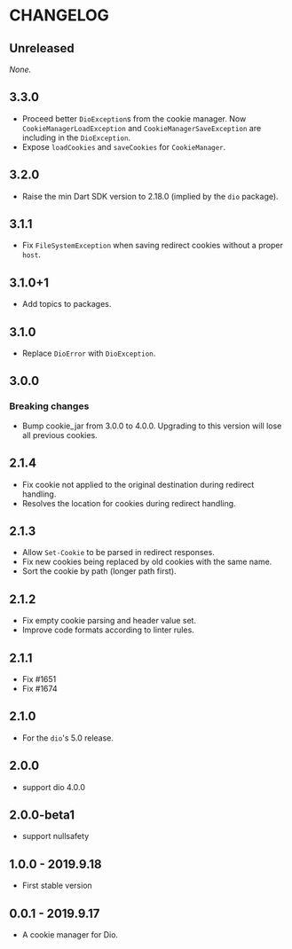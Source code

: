 # CHANGELOG

## Unreleased

*None.*

## 3.3.0

- Proceed better `DioException`s from the cookie manager.
  Now `CookieManagerLoadException` and `CookieManagerSaveException` are including in the `DioException`.
- Expose `loadCookies` and `saveCookies` for `CookieManager`.

## 3.2.0

- Raise the min Dart SDK version to 2.18.0 (implied by the `dio` package).

## 3.1.1

- Fix `FileSystemException` when saving redirect cookies without a proper `host`.

## 3.1.0+1

- Add topics to packages.

## 3.1.0

- Replace `DioError` with `DioException`.

## 3.0.0

### Breaking changes

- Bump cookie_jar from 3.0.0 to 4.0.0.
  Upgrading to this version will lose all previous cookies.

## 2.1.4

- Fix cookie not applied to the original destination during redirect handling.
- Resolves the location for cookies during redirect handling.

## 2.1.3

- Allow `Set-Cookie` to be parsed in redirect responses.
- Fix new cookies being replaced by old cookies with the same name.
- Sort the cookie by path (longer path first).

## 2.1.2

- Fix empty cookie parsing and header value set.
- Improve code formats according to linter rules.

## 2.1.1

- Fix #1651
- Fix #1674

## 2.1.0

- For the `dio`'s 5.0 release.

## 2.0.0

- support dio 4.0.0

## 2.0.0-beta1

- support nullsafety

## 1.0.0 - 2019.9.18

- First stable version

## 0.0.1 - 2019.9.17

- A cookie manager for Dio.
